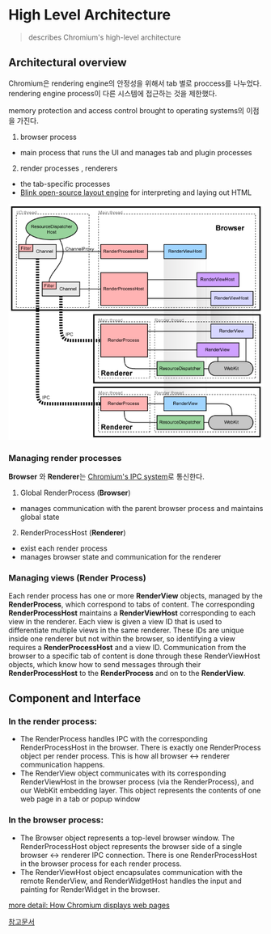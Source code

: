 # High Level Architecture

> describes Chromium's high-level architecture

## Architectural overview

Chromium은 rendering engine의 안정성을 위해서 tab 별로 proccess를 나누었다. rendering engine process이 다른 시스템에 접근하는 것을 제한했다.

memory protection and access control brought to operating systems의 이점을 가진다.

1. browser process

- main process that runs the UI and manages tab and plugin processes

2. render processes , renderers

- the tab-specific processes
- [Blink open-source layout engine](https://www.chromium.org/blink) for interpreting and laying out HTML

![architecture](./images/arch.png)

### Managing render processes

**Browser** 와 **Renderer**는 [Chromium's IPC system](https://www.chromium.org/developers/design-documents/inter-process-communication)로 통신한다.

1. Global RenderProcess (**Browser**)

- manages communication with the parent browser process and maintains global state

2. RenderProcessHost (**Renderer**)

- exist each render process
- manages browser state and communication for the renderer

### Managing views (Render Process)

Each render process has one or more **RenderView** objects, managed by the **RenderProcess**, which correspond to tabs of content. The corresponding **RenderProcessHost** maintains a **RenderViewHost** corresponding to each view in the renderer. Each view is given a view ID that is used to differentiate multiple views in the same renderer. These IDs are unique inside one renderer but not within the browser, so identifying a view requires a **RenderProcessHost** and a view ID. Communication from the browser to a specific tab of content is done through these RenderViewHost objects, which know how to send messages through their **RenderProcessHost** to the **RenderProcess** and on to the **RenderView**.

## Component and Interface

### In the render process:

- The RenderProcess handles IPC with the corresponding RenderProcessHost in the browser. There is exactly one RenderProcess object per render process. This is how all browser ↔ renderer communication happens.
- The RenderView object communicates with its corresponding RenderViewHost in the browser process (via the RenderProcess), and our WebKit embedding layer. This object represents the contents of one web page in a tab or popup window

### In the browser process:

- The Browser object represents a top-level browser window.
  The RenderProcessHost object represents the browser side of a single browser ↔ renderer IPC connection. There is one RenderProcessHost in the browser process for each render process.
- The RenderViewHost object encapsulates communication with the remote RenderView, and RenderWidgetHost handles the input and painting for RenderWidget in the browser.

[more detail: How Chromium displays web pages](https://www.chromium.org/developers/design-documents/displaying-a-web-page-in-chrome)

[참고문서](https://www.chromium.org/developers/design-documents/multi-process-architecture)
